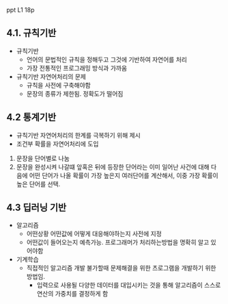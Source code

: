 ppt L1 18p 

## 4.1. 규칙기반

- 규칙기반
    - 언어의 문법적인 규칙을 정해두고 그것에 기반하여 자연어를 처리
    - 가장 전통적인 프로그래밍 방식과 가까움
- 규칙기반 자연어처리의 문제
    - 규칙을 사전에 구축해야함
    - 문장의 종류가 제한됨. 정확도가 떨어짐

## 4.2 통계기반

- 규칙기반 자연어처리의 한계를 극복하기 위해 제시
- 조건부 확률을 자연어처리에 도입
1. 문장을 단어별로 나눔
2. 문장을 완성시켜 나갈떄 앞혹은 뒤에 등장한 단어라는 이미 일어난 사건에 대해 다음에 어떤 단어가 나올 확률이 가장 높은지 여러단어를 계산해서, 이중 가장 확률이 높은 단어를 선택.


## 4.3 딥러닝 기반

- 알고리즘
    - 어떤상황 어떤값에 어떻게 대응해야하는지 사전에 지정
    - 어떤값이 들어오는지 예측가능. 프로그래머가 처리하는방법을 명확히 알고 있어야함
- 기계학습
    - 직접적인 알고리즘 개발 불가할때 문제해결을 위한 츠로그램을 개발하기 위한 방법임.
        - 입력으로 사용될 다양한 데이터를 대입시키는 것을 통해 알고리즘이 스스로 연산의 가중치를 결정하게 함
